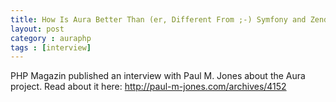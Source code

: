 ```yaml
---
title: How Is Aura Better Than (er, Different From ;-) Symfony and Zend?
layout: post
category : auraphp
tags : [interview]
---
```


PHP Magazin published an interview with Paul M. Jones about the Aura project. Read about it here:  <http://paul-m-jones.com/archives/4152>


